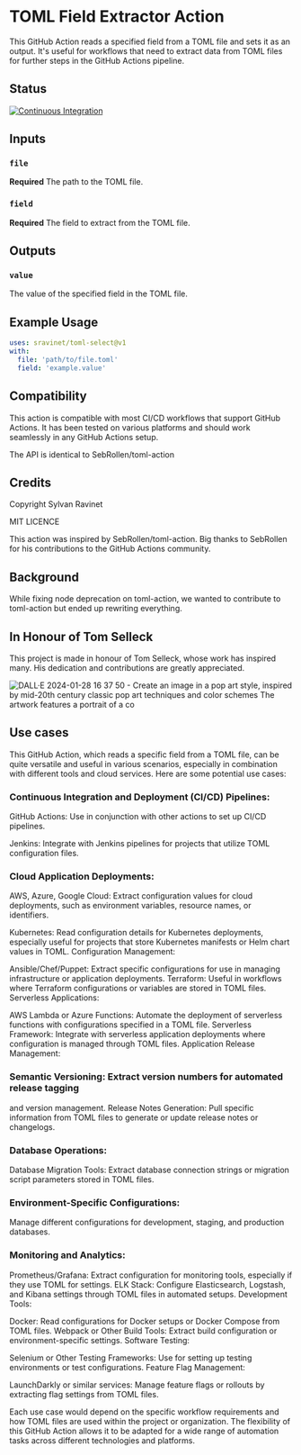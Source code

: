 # TOML Field Extractor Action

This GitHub Action reads a specified field from a TOML file and sets it as an
output. It's useful for workflows that need to extract data from TOML files for
further steps in the GitHub Actions pipeline.

## Status
[![Continuous Integration](https://github.com/sravinet/toml-select/actions/workflows/ci.yml/badge.svg)](https://github.com/sravinet/toml-select/actions/workflows/ci.yml)

## Inputs

### `file`

**Required** The path to the TOML file.

### `field`

**Required** The field to extract from the TOML file.

## Outputs

### `value`

The value of the specified field in the TOML file.

## Example Usage

```yml
uses: sravinet/toml-select@v1
with:
  file: 'path/to/file.toml'
  field: 'example.value'
```

## Compatibility

This action is compatible with most CI/CD workflows that support GitHub
Actions. It has been tested on various platforms and should work seamlessly
in any GitHub Actions setup.

The API is identical to SebRollen/toml-action

## Credits

Copyright Sylvan Ravinet

MIT LICENCE

This action was inspired by SebRollen/toml-action. Big thanks to SebRollen
for his contributions to the GitHub Actions community.

## Background

While fixing node deprecation on toml-action, we wanted to contribute to
toml-action but ended up rewriting everything.

## In Honour of Tom Selleck

This project is made in honour of Tom Selleck, whose work has inspired many.
His dedication and contributions are greatly appreciated.

![DALL·E 2024-01-28 16 37 50 - Create an image in a pop art style, inspired by mid-20th century classic pop art techniques and color schemes  The artwork features a portrait of a co](https://github.com/sravinet/toml-select/assets/1691996/bd2c1cd6-1d49-4cee-a312-4b5fc511c98f)

## Use cases

This GitHub Action, which reads a specific field from a TOML file, can be quite
versatile and useful in various scenarios, especially in combination with
different tools and cloud services. Here are some potential use cases:

### Continuous Integration and Deployment (CI/CD) Pipelines: 
GitHub Actions: Use in conjunction with other actions to set up CI/CD
pipelines.

Jenkins: Integrate with Jenkins pipelines for projects that utilize TOML
configuration files.

### Cloud Application Deployments:
AWS, Azure, Google Cloud: Extract configuration values for cloud deployments,
such as environment variables, resource names, or identifiers.

Kubernetes: Read configuration details for Kubernetes deployments, especially
useful for projects that store Kubernetes manifests or Helm chart values in TOML.
Configuration Management:

Ansible/Chef/Puppet: Extract specific configurations for use in managing
infrastructure or application deployments.
Terraform: Useful in workflows where Terraform configurations or variables
are stored in TOML files.
Serverless Applications:

AWS Lambda or Azure Functions: Automate the deployment of serverless functions
with configurations specified in a TOML file.
Serverless Framework: Integrate with serverless application deployments where
configuration is managed through TOML files.
Application Release Management:

### Semantic Versioning: Extract version numbers for automated release tagging
and version management.
Release Notes Generation: Pull specific information from TOML files to generate
or update release notes or changelogs.

### Database Operations:
Database Migration Tools: Extract database connection strings or migration
script parameters stored in TOML files.

### Environment-Specific Configurations: 
Manage different configurations for development, staging, and production databases.

### Monitoring and Analytics:

Prometheus/Grafana: Extract configuration for monitoring tools, especially
if they use TOML for settings.
ELK Stack: Configure Elasticsearch, Logstash, and Kibana settings through
TOML files in automated setups.
Development Tools:

Docker: Read configurations for Docker setups or Docker Compose from TOML files.
Webpack or Other Build Tools: Extract build configuration or
environment-specific settings.
Software Testing:

Selenium or Other Testing Frameworks: Use for setting up testing environments
or test configurations.
Feature Flag Management:

LaunchDarkly or similar services: Manage feature flags or rollouts by
extracting flag settings from TOML files.

Each use case would depend on the specific workflow requirements and how TOML
files are used within the project or organization. The flexibility of this
GitHub Action allows it to be adapted for a wide range of automation tasks
across different technologies and platforms.
